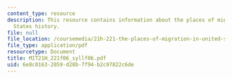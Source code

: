 ```yaml
---
content_type: resource
description: This resource contains information about the places of migration in United
  States history.
file: null
file_location: /coursemedia/21h-221-the-places-of-migration-in-united-states-history-fall-2006/6e8c01632059d28b7f94b2c97822c6de_MIT21H_221f06_syllf06.pdf
file_type: application/pdf
resourcetype: Document
title: MIT21H_221f06_syllf06.pdf
uid: 6e8c0163-2059-d28b-7f94-b2c97822c6de
---
```

